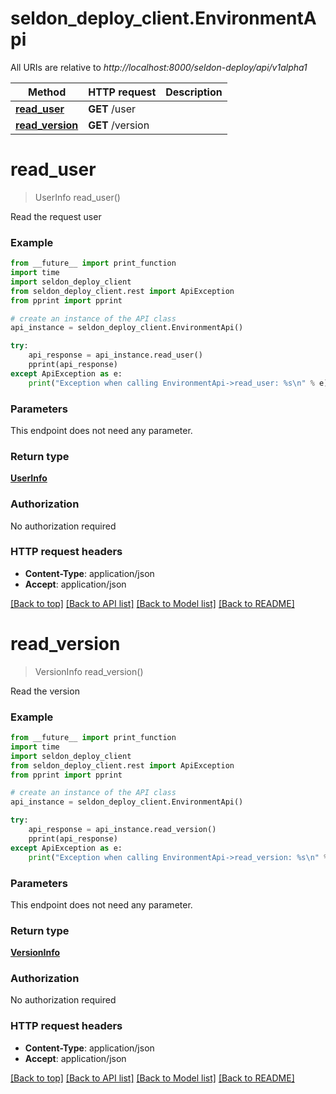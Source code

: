 # seldon_deploy_client.EnvironmentApi

All URIs are relative to *http://localhost:8000/seldon-deploy/api/v1alpha1*

Method | HTTP request | Description
------------- | ------------- | -------------
[**read_user**](EnvironmentApi.md#read_user) | **GET** /user | 
[**read_version**](EnvironmentApi.md#read_version) | **GET** /version | 


# **read_user**
> UserInfo read_user()



Read the request user

### Example
```python
from __future__ import print_function
import time
import seldon_deploy_client
from seldon_deploy_client.rest import ApiException
from pprint import pprint

# create an instance of the API class
api_instance = seldon_deploy_client.EnvironmentApi()

try:
    api_response = api_instance.read_user()
    pprint(api_response)
except ApiException as e:
    print("Exception when calling EnvironmentApi->read_user: %s\n" % e)
```

### Parameters
This endpoint does not need any parameter.

### Return type

[**UserInfo**](UserInfo.md)

### Authorization

No authorization required

### HTTP request headers

 - **Content-Type**: application/json
 - **Accept**: application/json

[[Back to top]](#) [[Back to API list]](../README.md#documentation-for-api-endpoints) [[Back to Model list]](../README.md#documentation-for-models) [[Back to README]](../README.md)

# **read_version**
> VersionInfo read_version()



Read the version

### Example
```python
from __future__ import print_function
import time
import seldon_deploy_client
from seldon_deploy_client.rest import ApiException
from pprint import pprint

# create an instance of the API class
api_instance = seldon_deploy_client.EnvironmentApi()

try:
    api_response = api_instance.read_version()
    pprint(api_response)
except ApiException as e:
    print("Exception when calling EnvironmentApi->read_version: %s\n" % e)
```

### Parameters
This endpoint does not need any parameter.

### Return type

[**VersionInfo**](VersionInfo.md)

### Authorization

No authorization required

### HTTP request headers

 - **Content-Type**: application/json
 - **Accept**: application/json

[[Back to top]](#) [[Back to API list]](../README.md#documentation-for-api-endpoints) [[Back to Model list]](../README.md#documentation-for-models) [[Back to README]](../README.md)

